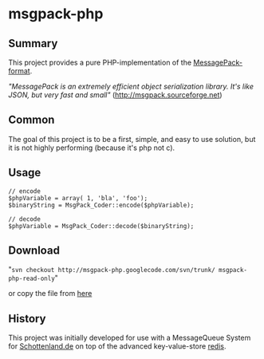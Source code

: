 # msgpack-php #
## Summary ##
This project provides a pure PHP-implementation of the [MessagePack-format](http://msgpack.sourceforge.net/spec).

_"MessagePack is an extremely efficient object serialization library. It's like JSON, but very fast and small"_ (http://msgpack.sourceforge.net)

## Common ##
The goal of this project is to be a first, simple, and easy to use solution, but it is not highly performing (because it's php not c).

## Usage ##
```
// encode
$phpVariable = array( 1, 'bla', 'foo');
$binaryString = MsgPack_Coder::encode($phpVariable);

// decode
$phpVariable = MsgPack_Coder::decode($binaryString);
```

## Download ##
"`svn checkout http://msgpack-php.googlecode.com/svn/trunk/ msgpack-php-read-only`"

or copy the file from [here](https://code.google.com/p/msgpack-php/source/browse/trunk/lib/MsgPack/Coder.php)

## History ##
This project was initially developed for use with a MessageQueue System for [Schottenland.de](http://www.schottenland.de) on top of the advanced key-value-store [redis](http://code.google.com/p/redis/).
